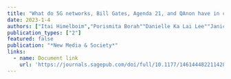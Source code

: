 ```yaml
---
title: "What do 5G networks, Bill Gates, Agenda 21, and QAnon have in common? Sources, distribution, and characteristics"
date: 2023-1-4
authors: ["Itai Himelboim","Porismita Borah""Danielle Ka Lai Lee""Janice Lee","Yan Su","Anastasia Vishnevskaya","& Xizhu Xiao"]
publication_types: ["2"]
featured: false
publication: "*New Media & Society*"
links:
  - name: Document link
    url: 'https://journals.sagepub.com/doi/full/10.1177/14614448221142800'
---
```

